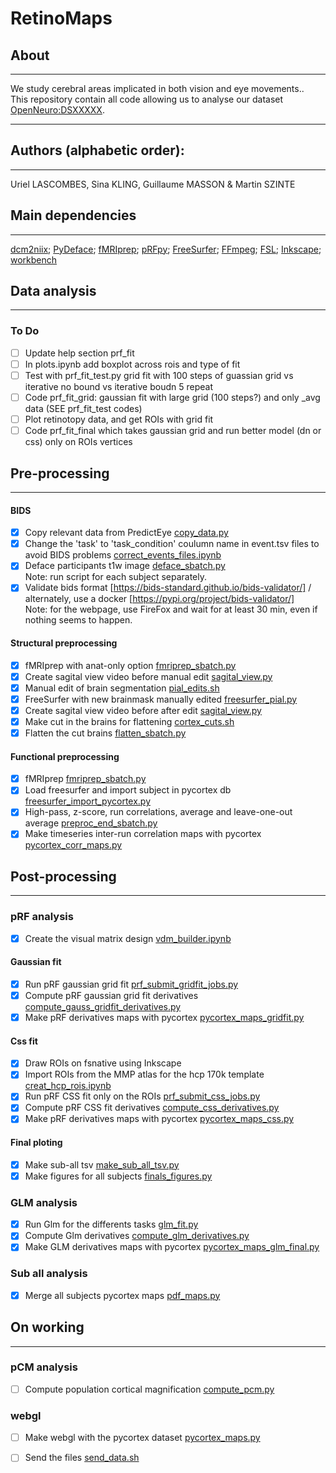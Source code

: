 # RetinoMaps
## About
---
We study cerebral areas implicated in both vision and eye movements..</br>
This repository contain all code allowing us to analyse our dataset [OpenNeuro:DSXXXXX](https://openneuro.org/datasets/dsXXXX).</br>

---
## Authors (alphabetic order): 
---
Uriel LASCOMBES, Sina KLING, Guillaume MASSON & Martin SZINTE

## Main dependencies
---
[dcm2niix](https://github.com/rordenlab/dcm2niix); 
[PyDeface](https://github.com/poldracklab/pydeface); 
[fMRIprep](https://fmriprep.org/en/stable/); 
[pRFpy](https://github.com/VU-Cog-Sci/prfpy); 
[FreeSurfer](https://surfer.nmr.mgh.harvard.edu/);
[FFmpeg](https://ffmpeg.org/);
[FSL](https://fsl.fmrib.ox.ac.uk);
[Inkscape](https://inkscape.org/);
[workbench](https://humanconnectome.org/software/connectome-workbench)
</br>


## **Data analysis**
---

### To Do 
- [ ] Update help section prf_fit
- [ ] In plots.ipynb add boxplot across rois and type of fit
- [ ] Test with prf_fit_test.py grid fit with 100 steps of guassian grid vs iterative no bound vs iterative boudn 5 repeat
- [ ] Code prf_fit_grid: gaussian fit with large grid (100 steps?) and only _avg data (SEE prf_fit_test codes)
- [ ] Plot retinotopy data, and get ROIs with grid fit
- [ ] Code prf_fit_final which takes gaussian grid and run better model (dn or css) only on ROIs vertices

## Pre-processing
---
#### BIDS
- [x] Copy relevant data from PredictEye [copy_data.py](analysis_code/preproc/bids/bids_copy_data.sh) 
- [x] Change the 'task' to 'task_condition' coulumn name in event.tsv files to avoid BIDS problems [correct_events_files.ipynb](analysis_code/preproc/bids/correct_events_files.ipynb)
- [x] Deface participants t1w image [deface_sbatch.py](analysis_code/preproc/bids/deface_sbatch.py) 
    </br>Note: run script for each subject separately.
- [x] Validate bids format [https://bids-standard.github.io/bids-validator/] / alternately, use a docker [https://pypi.org/project/bids-validator/]
    </br>Note: for the webpage, use FireFox and wait for at least 30 min, even if nothing seems to happen.

#### Structural preprocessing
- [x] fMRIprep with anat-only option [fmriprep_sbatch.py](analysis_code/preproc/functional/fmriprep_sbatch.py)
- [x] Create sagital view video before manual edit [sagital_view.py](analysis_code/preproc/anatomical/sagital_view.py)
- [x] Manual edit of brain segmentation [pial_edits.sh](analysis_code/preproc/anatomical/pial_edits.sh)
- [x] FreeSurfer with new brainmask manually edited [freesurfer_pial.py](analysis_code/preproc/anatomical/freesurfer_pial.py)
- [x] Create sagital view video before after edit [sagital_view.py](analysis_code/preproc/anatomical/sagital_view.py)
- [x] Make cut in the brains for flattening [cortex_cuts.sh](analysis_code/preproc/anatomical/cortex_cuts.sh)
- [x] Flatten the cut brains [flatten_sbatch.py](analysis_code/preproc/anatomical/flatten_sbatch.py)

#### Functional preprocessing
- [x] fMRIprep [fmriprep_sbatch.py](analysis_code/preproc/functional/fmriprep_sbatch.py)
- [x] Load freesurfer and import subject in pycortex db [freesurfer_import_pycortex.py](analysis_code/preproc/functional/freesurfer_import_pycortex.py)
- [x] High-pass, z-score, run correlations, average and leave-one-out average [preproc_end_sbatch.py](analysis_code/preproc/functional/preproc_end_sbatch.py) 
- [x] Make timeseries inter-run correlation maps with pycortex [pycortex_corr_maps.py](analysis_code/preproc/functional/pycortex_corr_maps.py)

## Post-processing
---
### **pRF analysis**
- [x] Create the visual matrix design [vdm_builder.ipynb](analysis_code/postproc/prf/fit/vdm_builder.ipynb)

#### Gaussian fit
- [x] Run pRF gaussian grid fit [prf_submit_gridfit_jobs.py](analysis_code/postproc/prf/fit/prf_submit_gridfit_jobs.py)
- [x] Compute pRF gaussian grid fit derivatives [compute_gauss_gridfit_derivatives.py](analysis_code/postproc/prf/postfit/compute_gauss_gridfit_derivatives.py)
- [x] Make pRF derivatives maps with pycortex [pycortex_maps_gridfit.py](analysis_code/postproc/prf/postfit/pycortex_maps_gridfit.py)

#### Css fit
- [x] Draw ROIs on fsnative using Inkscape
- [x] Import ROIs from the MMP atlas for the hcp 170k template [creat_hcp_rois.ipynb](analysis_code/postproc/prf/postfit/creat_hcp_rois.ipynb)
- [x] Run pRF CSS fit only on the ROIs [prf_submit_css_jobs.py](analysis_code/postproc/prf/fit/prf_submit_css_jobs.py)
- [x] Compute pRF CSS fit derivatives [compute_css_derivatives.py](analysis_code/postproc/prf/postfit/compute_css_derivatives.py)
- [x] Make pRF derivatives maps with pycortex [pycortex_maps_css.py](analysis_code/postproc/prf/postfit/pycortex_maps_css.py)

#### Final ploting
- [x] Make sub-all tsv [make_sub_all_tsv.py](analysis_code/postproc/prf/postfit/make_sub_all_tsv.py)
- [x] Make figures for all subjects [finals_figures.py](analysis_code/postproc/prf/postfit/finals_figures.py)

### **GLM analysis**
- [x] Run Glm for the differents tasks [glm_fit.py](analysis_code/postproc/glm/glm_fit.py)
- [x] Compute Glm derivatives [compute_glm_derivatives.py](analysis_code/postproc/glm/compute_glm_derivatives.py)
- [x] Make GLM derivatives maps with pycortex [pycortex_maps_glm_final.py](analysis_code/postproc/glm/pycortex_maps_glm_final.py)

### **Sub all analysis**
- [x] Merge all subjects pycortex maps [pdf_maps.py](analysis_code/postproc/pdf_maps.py)

## On working
---
### pCM analysis
- [ ] Compute population cortical magnification [compute_pcm.py](analysis_code/postproc/pcm/compute_pcm.py)
 
### webgl
- [ ] Make webgl with the pycortex dataset [pycortex_maps.py](analysis_code/postproc/prf/webgl/pycortex_webgl.py)
- [ ] Send the files [send_data.sh](analysis_code/postproc/prf/webgl/send_data.sh)

